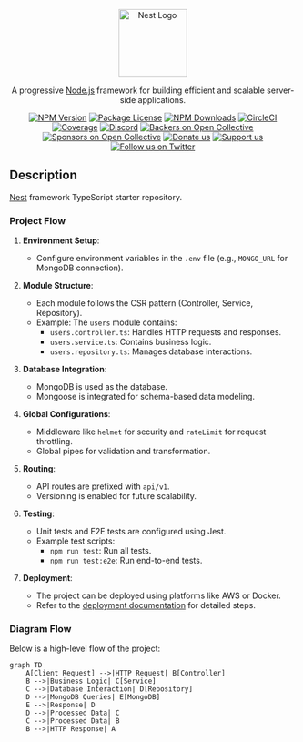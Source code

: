 <p align="center">
  <a href="http://nestjs.com/" target="blank"><img src="https://nestjs.com/img/logo-small.svg" width="120" alt="Nest Logo" /></a>
</p>

[circleci-image]: https://img.shields.io/circleci/build/github/nestjs/nest/master?token=abc123def456
[circleci-url]: https://circleci.com/gh/nestjs/nest

  <p align="center">A progressive <a href="http://nodejs.org" target="_blank">Node.js</a> framework for building efficient and scalable server-side applications.</p>
    <p align="center">
<a href="https://www.npmjs.com/~nestjscore" target="_blank"><img src="https://img.shields.io/npm/v/@nestjs/core.svg" alt="NPM Version" /></a>
<a href="https://www.npmjs.com/~nestjscore" target="_blank"><img src="https://img.shields.io/npm/l/@nestjs/core.svg" alt="Package License" /></a>
<a href="https://www.npmjs.com/~nestjscore" target="_blank"><img src="https://img.shields.io/npm/dm/@nestjs/common.svg" alt="NPM Downloads" /></a>
<a href="https://circleci.com/gh/nestjs/nest" target="_blank"><img src="https://img.shields.io/circleci/build/github/nestjs/nest/master" alt="CircleCI" /></a>
<a href="https://coveralls.io/github/nestjs/nest?branch=master" target="_blank"><img src="https://coveralls.io/repos/github/nestjs/nest/badge.svg?branch=master#9" alt="Coverage" /></a>
<a href="https://discord.gg/G7Qnnhy" target="_blank"><img src="https://img.shields.io/badge/discord-online-brightgreen.svg" alt="Discord"/></a>
<a href="https://opencollective.com/nest#backer" target="_blank"><img src="https://opencollective.com/nest/backers/badge.svg" alt="Backers on Open Collective" /></a>
<a href="https://opencollective.com/nest#sponsor" target="_blank"><img src="https://opencollective.com/nest/sponsors/badge.svg" alt="Sponsors on Open Collective" /></a>
  <a href="https://paypal.me/kamilmysliwiec" target="_blank"><img src="https://img.shields.io/badge/Donate-PayPal-ff3f59.svg" alt="Donate us"/></a>
    <a href="https://opencollective.com/nest#sponsor"  target="_blank"><img src="https://img.shields.io/badge/Support%20us-Open%20Collective-41B883.svg" alt="Support us"></a>
  <a href="https://twitter.com/nestframework" target="_blank"><img src="https://img.shields.io/twitter/follow/nestframework.svg?style=social&label=Follow" alt="Follow us on Twitter"></a>
</p>
  <!--[![Backers on Open Collective](https://opencollective.com/nest/backers/badge.svg)](https://opencollective.com/nest#backer)
  [![Sponsors on Open Collective](https://opencollective.com/nest/sponsors/badge.svg)](https://opencollective.com/nest#sponsor)-->

## Description

[Nest](https://github.com/nestjs/nest) framework TypeScript starter repository.

### Project Flow

1. **Environment Setup**:
   - Configure environment variables in the `.env` file (e.g., `MONGO_URL` for MongoDB connection).

2. **Module Structure**:
   - Each module follows the CSR pattern (Controller, Service, Repository).
   - Example: The `users` module contains:
     - `users.controller.ts`: Handles HTTP requests and responses.
     - `users.service.ts`: Contains business logic.
     - `users.repository.ts`: Manages database interactions.

3. **Database Integration**:
   - MongoDB is used as the database.
   - Mongoose is integrated for schema-based data modeling.

4. **Global Configurations**:
   - Middleware like `helmet` for security and `rateLimit` for request throttling.
   - Global pipes for validation and transformation.

5. **Routing**:
   - API routes are prefixed with `api/v1`.
   - Versioning is enabled for future scalability.

6. **Testing**:
   - Unit tests and E2E tests are configured using Jest.
   - Example test scripts:
     - `npm run test`: Run all tests.
     - `npm run test:e2e`: Run end-to-end tests.

7. **Deployment**:
   - The project can be deployed using platforms like AWS or Docker.
   - Refer to the [deployment documentation](https://docs.nestjs.com/deployment) for detailed steps.

### Diagram Flow

Below is a high-level flow of the project:

```mermaid
graph TD
    A[Client Request] -->|HTTP Request| B[Controller]
    B -->|Business Logic| C[Service]
    C -->|Database Interaction| D[Repository]
    D -->|MongoDB Queries| E[MongoDB]
    E -->|Response| D
    D -->|Processed Data| C
    C -->|Processed Data| B
    B -->|HTTP Response| A

